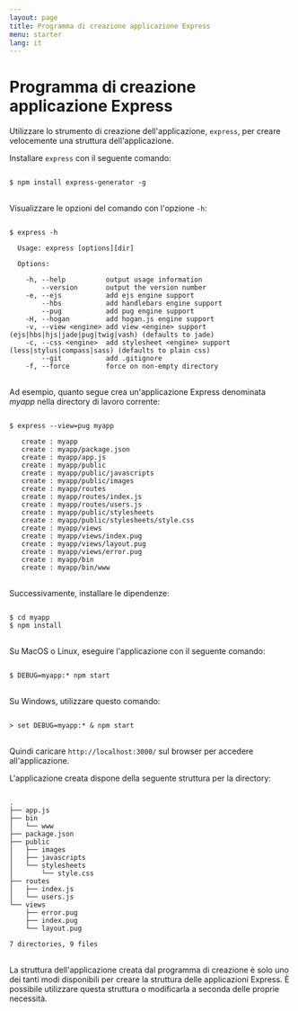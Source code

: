 ```yaml
---
layout: page
title: Programma di creazione applicazione Express
menu: starter
lang: it
---
```


# Programma di creazione applicazione Express

Utilizzare lo strumento di creazione dell'applicazione, `express`, per creare velocemente una struttura dell'applicazione.

Installare `express` con il seguente comando:

<pre>
<code class="language-sh" translate="no">
$ npm install express-generator -g
</code>
</pre>

Visualizzare le opzioni del comando con l'opzione `-h`:

<pre>
<code class="language-sh" translate="no">
$ express -h

  Usage: express [options][dir]

  Options:

    -h, --help          output usage information
        --version       output the version number
    -e, --ejs           add ejs engine support
        --hbs           add handlebars engine support
        --pug           add pug engine support
    -H, --hogan         add hogan.js engine support
    -v, --view &lt;engine&gt; add view &lt;engine&gt; support (ejs|hbs|hjs|jade|pug|twig|vash) (defaults to jade)
    -c, --css &lt;engine&gt;  add stylesheet &lt;engine&gt; support (less|stylus|compass|sass) (defaults to plain css)
        --git           add .gitignore
    -f, --force         force on non-empty directory
</code>
</pre>

Ad esempio, quanto segue crea un'applicazione Express denominata _myapp_ nella directory di lavoro corrente:

<pre>
<code class="language-sh" translate="no">
$ express --view=pug myapp

   create : myapp
   create : myapp/package.json
   create : myapp/app.js
   create : myapp/public
   create : myapp/public/javascripts
   create : myapp/public/images
   create : myapp/routes
   create : myapp/routes/index.js
   create : myapp/routes/users.js
   create : myapp/public/stylesheets
   create : myapp/public/stylesheets/style.css
   create : myapp/views
   create : myapp/views/index.pug
   create : myapp/views/layout.pug
   create : myapp/views/error.pug
   create : myapp/bin
   create : myapp/bin/www
</code>
</pre>

Successivamente, installare le dipendenze:

<pre>
<code class="language-sh" translate="no">
$ cd myapp
$ npm install
</code>
</pre>

Su MacOS o Linux, eseguire l'applicazione con il seguente comando:

<pre>
<code class="language-sh" translate="no">
$ DEBUG=myapp:* npm start
</code>
</pre>

Su Windows, utilizzare questo comando:

<pre>
<code class="language-sh" translate="no">
> set DEBUG=myapp:* & npm start
</code>
</pre>

Quindi caricare `http://localhost:3000/` sul browser per accedere all'applicazione.

L'applicazione creata dispone della seguente struttura per la directory:

<pre>
<code class="language-sh" translate="no">
.
├── app.js
├── bin
│   └── www
├── package.json
├── public
│   ├── images
│   ├── javascripts
│   └── stylesheets
│       └── style.css
├── routes
│   ├── index.js
│   └── users.js
└── views
    ├── error.pug
    ├── index.pug
    └── layout.pug

7 directories, 9 files
</code>
</pre>

<div class="doc-box doc-info" markdown="1">
La struttura dell'applicazione creata dal programma di creazione è solo uno dei tanti modi disponibili per creare la struttura delle applicazioni Express. È possibile utilizzare questa struttura o modificarla a seconda delle proprie necessità.
</div>

